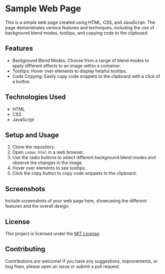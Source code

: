 # Sample Web Page

This is a simple web page created using HTML, CSS, and JavaScript. The page demonstrates various features and techniques, including the use of background blend modes, tooltips, and copying code to the clipboard.

## Features

- Background Blend Modes: Choose from a range of blend modes to apply different effects to an image within a container.
- Tooltips: Hover over elements to display helpful tooltips.
- Code Copying: Easily copy code snippets to the clipboard with a click of a button.

## Technologies Used

- HTML
- CSS
- JavaScript

## Setup and Usage

1. Clone the repository.
2. Open `index.html` in a web browser.
3. Use the radio buttons to select different background blend modes and observe the changes in the image.
4. Hover over elements to see tooltips.
5. Click the copy button to copy code snippets to the clipboard.

## Screenshots

Include screenshots of your web page here, showcasing the different features and the overall design.

## License

This project is licensed under the [MIT License](LICENSE).

## Contributing

Contributions are welcome! If you have any suggestions, improvements, or bug fixes, please open an issue or submit a pull request.
